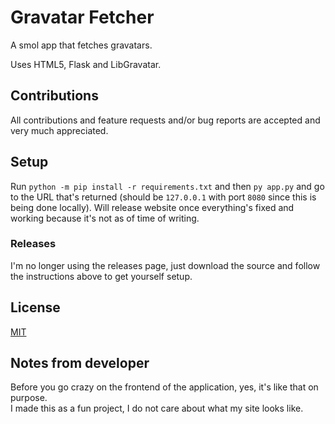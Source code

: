 # Gravatar Fetcher

A smol app that fetches gravatars.

Uses HTML5, Flask and LibGravatar.

## Contributions

All contributions and feature requests and/or bug reports are accepted and very much appreciated.

## Setup

Run `python -m pip install -r requirements.txt` and then `py app.py` and go to the URL that's returned (should be `127.0.0.1` with port `8080` since this is being done locally). Will release website once everything's fixed and working because it's not as of time of writing.

### Releases

I'm no longer using the releases page, just download the source and follow the instructions above to get yourself setup.

<!-- 
Link to all releases:  
<a href="https://github.com/missingbinaries/smol-gravatar-app/releases" target="_blank">
  <img src="https://awau.moe/9d9e4c.png" alt="Link to releases page + a cool image!" />
</a>
-->

<!--
Link to latest release:  
<a href="https://github.com/missingbinaries/smol-gravatar-app/releases/tag/0.0.2" target="_blank">
  <img src="https://awau.moe/14aae9.png" alt="Link to latest release + a cool image!" />
</a>
-->

## License

[MIT](https://github.com/missingbinaries/gravatar-fetcher-app/blob/master/LICENSE)

## Notes from developer

Before you go crazy on the frontend of the application, yes, it's like that on purpose.  
I made this as a fun project, I do not care about what my site looks like.
